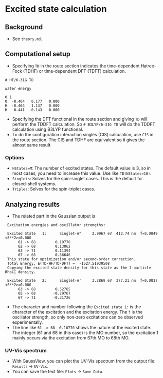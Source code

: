 # Excited state calculation
## Background
* See `theory.md`.

## Computational setup
* Specifying `TD` in the route section indicates the time-dependent Hatree-Fock (TDHF) or time-dependent DFT (TDFT) calculation.
```
# HF/6-31G TD

water energy

0 1
O  -0.464   0.177   0.000
H  -0.464   1.137   0.000
H   0.441  -0.143   0.000

```
* Specifying the DFT functional in the route section and giving `TD` will perform the TDDFT calculation. So `# B3LYP/6-31G TD` will do the TDDFT calculation using B3LYP functional.
* To do the configuration interaction singles (CIS) calculation, use `CIS` in the route section. The CIS and TDHF are equivalent so it gives the almost same result.

### Options
* `NStates=M`: The number of excited states. The default value is 3, so in most cases, you need to increase this value. Use like `TD(NStates=10)`.
* `Singlets`: Solves for the spin-singlet cases. This is the default for closed-shell systems.
* `Triples`: Solves for the spin-triplet cases.

## Analyzing results
* The related part in the Gaussian output is
```
 Excitation energies and oscillator strengths:

 Excited State   1:      Singlet-A"     2.9967 eV  413.74 nm  f=0.0049  <S**2>=0.000
      61 -> 68         0.10770
      62 -> 68         0.13062
      63 -> 71         0.11394
      67 -> 68         0.66646
 This state for optimization and/or second-order correction.
 Total Energy, E(TD-HF/TD-DFT) =  -1527.51939508
 Copying the excited state density for this state as the 1-particle RhoCI density.

 Excited State   2:      Singlet-A'     3.2869 eV  377.21 nm  f=0.0017  <S**2>=0.000
      63 -> 68         0.52785
      65 -> 68        -0.29767
      67 -> 71        -0.31726
```
* The character and number following the `Excited state 1:` is the character of the excitation and the excitation energy. The `f` is the oscillator strength, so only non-zero excitations can be observed experimentally.
* The line like `61 -> 68  0.10770` shows the nature of the excited state. The integer (61 and 68 in this case) is the MO number, so the excitation 1 mainly occurs via the excitation from 67th MO to 68th MO.

### UV-Vis spectrum
* With GaussView, you can plot the UV-Vis spectrum from the output file: `Results` -> `UV-Vis`.
* You can save the text file: `Plots` -> `Save Data`.
